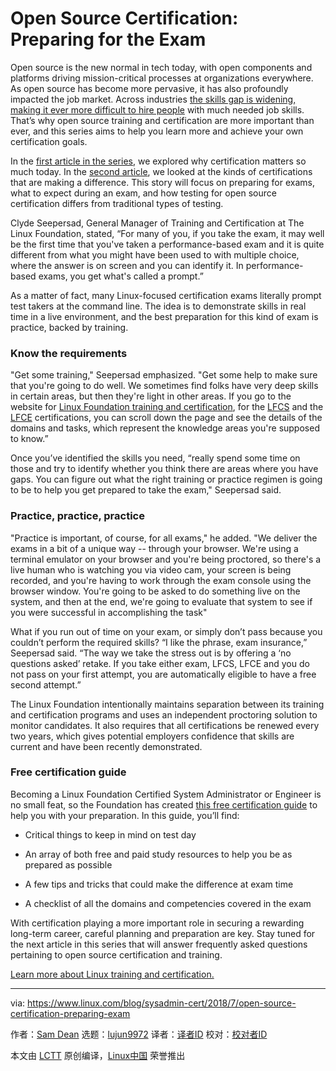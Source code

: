 Open Source Certification: Preparing for the Exam
======
Open source is the new normal in tech today, with open components and platforms driving mission-critical processes at organizations everywhere. As open source has become more pervasive, it has also profoundly impacted the job market. Across industries [the skills gap is widening, making it ever more difficult to hire people][1] with much needed job skills. That’s why open source training and certification are more important than ever, and this series aims to help you learn more and achieve your own certification goals.

In the [first article in the series][2], we explored why certification matters so much today. In the [second article][3], we looked at the kinds of certifications that are making a difference. This story will focus on preparing for exams, what to expect during an exam, and how testing for open source certification differs from traditional types of testing.

Clyde Seepersad, General Manager of Training and Certification at The Linux Foundation, stated, “For many of you, if you take the exam, it may well be the first time that you've taken a performance-based exam and it is quite different from what you might have been used to with multiple choice, where the answer is on screen and you can identify it. In performance-based exams, you get what's called a prompt.”

As a matter of fact, many Linux-focused certification exams literally prompt test takers at the command line. The idea is to demonstrate skills in real time in a live environment, and the best preparation for this kind of exam is practice, backed by training.

### Know the requirements

"Get some training," Seepersad emphasized. "Get some help to make sure that you're going to do well. We sometimes find folks have very deep skills in certain areas, but then they're light in other areas. If you go to the website for [Linux Foundation training and certification][4], for the [LFCS][5] and the [LFCE][6] certifications, you can scroll down the page and see the details of the domains and tasks, which represent the knowledge areas you're supposed to know.”

Once you’ve identified the skills you need, “really spend some time on those and try to identify whether you think there are areas where you have gaps. You can figure out what the right training or practice regimen is going to be to help you get prepared to take the exam," Seepersad said.

### Practice, practice, practice

"Practice is important, of course, for all exams," he added. "We deliver the exams in a bit of a unique way -- through your browser. We're using a terminal emulator on your browser and you're being proctored, so there's a live human who is watching you via video cam, your screen is being recorded, and you're having to work through the exam console using the browser window. You're going to be asked to do something live on the system, and then at the end, we're going to evaluate that system to see if you were successful in accomplishing the task"

What if you run out of time on your exam, or simply don’t pass because you couldn’t perform the required skills? “I like the phrase, exam insurance,” Seepersad said. “The way we take the stress out is by offering a ‘no questions asked’ retake. If you take either exam, LFCS, LFCE and you do not pass on your first attempt, you are automatically eligible to have a free second attempt.”

The Linux Foundation intentionally maintains separation between its training and certification programs and uses an independent proctoring solution to monitor candidates. It also requires that all certifications be renewed every two years, which gives potential employers confidence that skills are current and have been recently demonstrated.

### Free certification guide

Becoming a Linux Foundation Certified System Administrator or Engineer is no small feat, so the Foundation has created [this free certification guide][7] to help you with your preparation. In this guide, you’ll find:

  * Critical things to keep in mind on test day


  * An array of both free and paid study resources to help you be as prepared as possible

  * A few tips and tricks that could make the difference at exam time

  * A checklist of all the domains and competencies covered in the exam




With certification playing a more important role in securing a rewarding long-term career, careful planning and preparation are key. Stay tuned for the next article in this series that will answer frequently asked questions pertaining to open source certification and training.

[Learn more about Linux training and certification.][8]

--------------------------------------------------------------------------------

via: https://www.linux.com/blog/sysadmin-cert/2018/7/open-source-certification-preparing-exam

作者：[Sam Dean][a]
选题：[lujun9972](https://github.com/lujun9972)
译者：[译者ID](https://github.com/译者ID)
校对：[校对者ID](https://github.com/校对者ID)

本文由 [LCTT](https://github.com/LCTT/TranslateProject) 原创编译，[Linux中国](https://linux.cn/) 荣誉推出

[a]:https://www.linux.com/users/sam-dean
[1]:https://www.linux.com/blog/os-jobs-report/2017/9/demand-open-source-skills-rise
[2]:https://www.linux.com/blog/sysadmin-cert/2018/7/5-reasons-open-source-certification-matters-more-ever
[3]:https://www.linux.com/blog/sysadmin-cert/2018/7/tips-success-open-source-certification
[4]:https://training.linuxfoundation.org/
[5]:https://training.linuxfoundation.org/certification/linux-foundation-certified-sysadmin-lfcs/
[6]:https://training.linuxfoundation.org/certification/linux-foundation-certified-engineer-lfce/
[7]:https://training.linuxfoundation.org/download-free-certification-prep-guide
[8]:https://training.linuxfoundation.org/certification/
